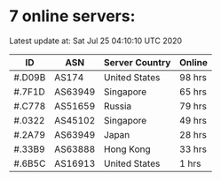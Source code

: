 # 7 online servers:

Latest update at: Sat Jul 25 04:10:10 UTC 2020

| ID | ASN | Server Country | Online |
| -- | --- | -------------- | ------ |
| #.D09B | AS174 | United States | 98 hrs |
| #.7F1D | AS63949 | Singapore | 65 hrs |
| #.C778 | AS51659 | Russia | 79 hrs |
| #.0322 | AS45102 | Singapore | 49 hrs |
| #.2A79 | AS63949 | Japan | 28 hrs |
| #.33B9 | AS63888 | Hong Kong | 33 hrs |
| #.6B5C | AS16913 | United States | 1 hrs |

